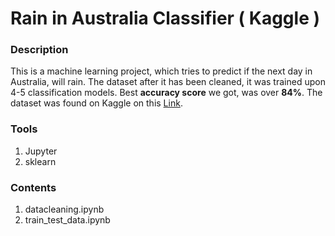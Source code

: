 # Rain in Australia Classifier ( Kaggle )

### Description
This is a machine learning project, which tries to predict if the next day in Australia, will rain. The dataset after it has been cleaned, it was trained upon 4-5 classification models. Best **accuracy score** we got, was over **84%**. The dataset was found on Kaggle on this [Link](https://www.kaggle.com/jsphyg/weather-dataset-rattle-package). 

### Tools
1. Jupyter
2. sklearn

### Contents
1. datacleaning.ipynb
2. train_test_data.ipynb
